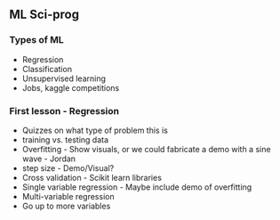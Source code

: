 ## ML Sci-prog 

### Types of ML
- Regression
- Classification
- Unsupervised learning
- Jobs, kaggle competitions

### First lesson - Regression
- Quizzes on what type of problem this is
- training vs. testing data
- Overfitting - Show visuals, or we could fabricate a demo with a sine wave - Jordan
- step size - Demo/Visual?
- Cross validation - Scikit learn libraries
- Single variable regression - Maybe include demo of overfitting
- Multi-variable regression
- Go up to more variables

